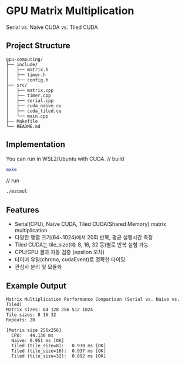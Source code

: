 # GPU Matrix Multiplication 
Serial vs. Naive CUDA vs. Tiled CUDA

## Project Structure

```
gpu-computing/
├── include/
│   ├── matrix.h         
│   ├── timer.h          
│   └── config.h         
├── src/
│   ├── matrix.cpp    
│   ├── timer.cpp        
│   ├── serial.cpp       
│   ├── cuda_naive.cu    
│   ├── cuda_tiled.cu    
│   └── main.cpp         
├── Makefile             
└── README.md        
```

## Implementation
You can run in WSL2/Ubuntu with CUDA.
// build
```sh
make
```
// run
```sh
./matmul
```

## Features
- Serial(CPU), Naive CUDA, Tiled CUDA(Shared Memory) matrix multiplication
- 다양한 행렬 크기(64~1024)에서 20회 반복, 평균 실행시간 측정
- Tiled CUDA는 tile_size(예: 8, 16, 32 등)별로 반복 실험 가능
- CPU/GPU 결과 자동 검증 (epsilon 오차)
- 타이머 유틸(chrono, cudaEvent)로 정확한 타이밍
- 관심사 분리 및 모듈화

## Example Output
```
Matrix Multiplication Performance Comparison (Serial vs. Naive vs. Tiled)
Matrix sizes: 64 128 256 512 1024
Tile sizes: 8 16 32
Repeats: 20

[Matrix size 256x256]
  CPU:   44.136 ms
  Naive: 0.951 ms [OK]
  Tiled (tile_size=8):   0.930 ms [OK]
  Tiled (tile_size=16):  0.937 ms [OK]
  Tiled (tile_size=32):  0.892 ms [OK]
```